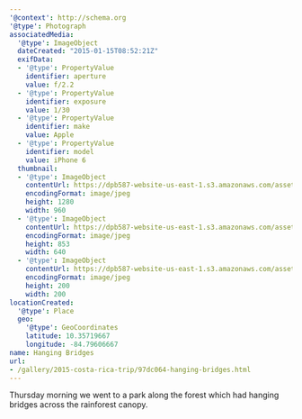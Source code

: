```yaml
---
'@context': http://schema.org
'@type': Photograph
associatedMedia:
  '@type': ImageObject
  dateCreated: "2015-01-15T08:52:21Z"
  exifData:
  - '@type': PropertyValue
    identifier: aperture
    value: f/2.2
  - '@type': PropertyValue
    identifier: exposure
    value: 1/30
  - '@type': PropertyValue
    identifier: make
    value: Apple
  - '@type': PropertyValue
    identifier: model
    value: iPhone 6
  thumbnail:
  - '@type': ImageObject
    contentUrl: https://dpb587-website-us-east-1.s3.amazonaws.com/asset/gallery/2015-costa-rica-trip/97dc064-hanging-bridges~1280.jpg
    encodingFormat: image/jpeg
    height: 1280
    width: 960
  - '@type': ImageObject
    contentUrl: https://dpb587-website-us-east-1.s3.amazonaws.com/asset/gallery/2015-costa-rica-trip/97dc064-hanging-bridges~640w.jpg
    encodingFormat: image/jpeg
    height: 853
    width: 640
  - '@type': ImageObject
    contentUrl: https://dpb587-website-us-east-1.s3.amazonaws.com/asset/gallery/2015-costa-rica-trip/97dc064-hanging-bridges~200x200.jpg
    encodingFormat: image/jpeg
    height: 200
    width: 200
locationCreated:
  '@type': Place
  geo:
    '@type': GeoCoordinates
    latitude: 10.35719667
    longitude: -84.79606667
name: Hanging Bridges
url:
- /gallery/2015-costa-rica-trip/97dc064-hanging-bridges.html
---
```


Thursday morning we went to a park along the forest which had hanging bridges across the rainforest canopy.
